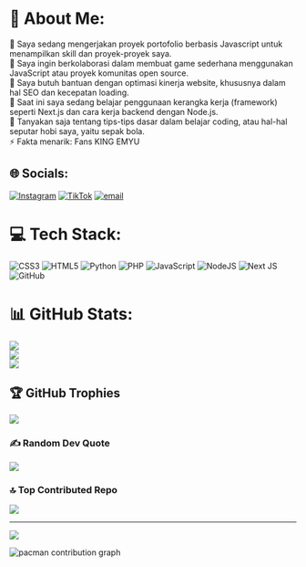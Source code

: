# 💫 About Me:
🔭 Saya sedang mengerjakan proyek portofolio berbasis Javascript untuk menampilkan skill dan proyek-proyek saya.<br>👯 Saya ingin berkolaborasi dalam membuat game sederhana menggunakan JavaScript atau proyek komunitas open source.<br>🤝 Saya butuh bantuan dengan optimasi kinerja website, khususnya dalam hal SEO dan kecepatan loading.<br>🌱 Saat ini saya sedang belajar penggunaan kerangka kerja (framework) seperti Next.js dan cara kerja backend dengan Node.js.<br>💬 Tanyakan saja tentang tips-tips dasar dalam belajar coding, atau hal-hal seputar hobi saya, yaitu sepak bola.<br>⚡ Fakta menarik: Fans KING EMYU


## 🌐 Socials:
[![Instagram](https://img.shields.io/badge/Instagram-%23E4405F.svg?logo=Instagram&logoColor=white)](https://instagram.com/4hmdf4zn_) [![TikTok](https://img.shields.io/badge/TikTok-%23000000.svg?logo=TikTok&logoColor=white)](https://tiktok.com/@@cozen11) [![email](https://img.shields.io/badge/Email-D14836?logo=gmail&logoColor=white)](mailto:ahfauz1911@gmail.com) 

# 💻 Tech Stack:
![CSS3](https://img.shields.io/badge/css3-%231572B6.svg?style=for-the-badge&logo=css3&logoColor=white) ![HTML5](https://img.shields.io/badge/html5-%23E34F26.svg?style=for-the-badge&logo=html5&logoColor=white) ![Python](https://img.shields.io/badge/python-3670A0?style=for-the-badge&logo=python&logoColor=ffdd54) ![PHP](https://img.shields.io/badge/php-%23777BB4.svg?style=for-the-badge&logo=php&logoColor=white) ![JavaScript](https://img.shields.io/badge/javascript-%23323330.svg?style=for-the-badge&logo=javascript&logoColor=%23F7DF1E) ![NodeJS](https://img.shields.io/badge/node.js-6DA55F?style=for-the-badge&logo=node.js&logoColor=white) ![Next JS](https://img.shields.io/badge/Next-black?style=for-the-badge&logo=next.js&logoColor=white) ![GitHub](https://img.shields.io/badge/github-%23121011.svg?style=for-the-badge&logo=github&logoColor=white)
# 📊 GitHub Stats:
![](https://github-readme-stats.vercel.app/api?username=Zaneshaa&theme=dark&hide_border=false&include_all_commits=true&count_private=true)<br/>
![](https://nirzak-streak-stats.vercel.app/?user=Zaneshaa&theme=dark&hide_border=false)<br/>
![](https://github-readme-stats.vercel.app/api/top-langs/?username=Zaneshaa&theme=dark&hide_border=false&include_all_commits=true&count_private=true&layout=compact)

## 🏆 GitHub Trophies
![](https://github-profile-trophy.vercel.app/?username=Zaneshaa&theme=radical&no-frame=false&no-bg=true&margin-w=4)

### ✍️ Random Dev Quote
![](https://quotes-github-readme.vercel.app/api?type=horizontal&theme=radical)

### 🔝 Top Contributed Repo
![](https://github-contributor-stats.vercel.app/api?username=Zaneshaa&limit=5&theme=dark&combine_all_yearly_contributions=true)

---
[![](https://visitcount.itsvg.in/api?id=Zaneshaa&icon=4&color=11)](https://visitcount.itsvg.in)

<!-- Proudly created with GPRM ( https://gprm.itsvg.in ) -->
<picture>
  <source media="(prefers-color-scheme: dark)" srcset="https://raw.githubusercontent.com/maurodesouza/maurodesouza/output/pacman-contribution-graph-dark.svg">
  <source media="(prefers-color-scheme: light)" srcset="https://raw.githubusercontent.com/maurodesouza/maurodesouza/output/pacman-contribution-graph.svg">
  <img alt="pacman contribution graph" src="https://raw.githubusercontent.com/maurodesouza/maurodesouza/output/pacman-contribution-graph.svg">
</picture>

